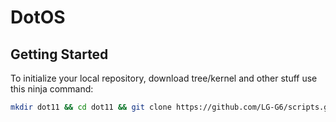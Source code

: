 # DotOS

 Getting Started
---------------

To initialize your local repository, download tree/kernel and other stuff use this ninja command:

```bash
mkdir dot11 && cd dot11 && git clone https://github.com/LG-G6/scripts.git -b dot11 && repo init -u git://github.com/DotOS/manifest.git -b dot11 && export USE_CCACHE=1 && export CCACHE_EXEC=/usr/bin/ccache && ccache -M 50G && mkdir .repo/local_manifests && cp scripts/roomservice.xml .repo/local_manifests/ && . scripts/sync.sh && make clobber
```
